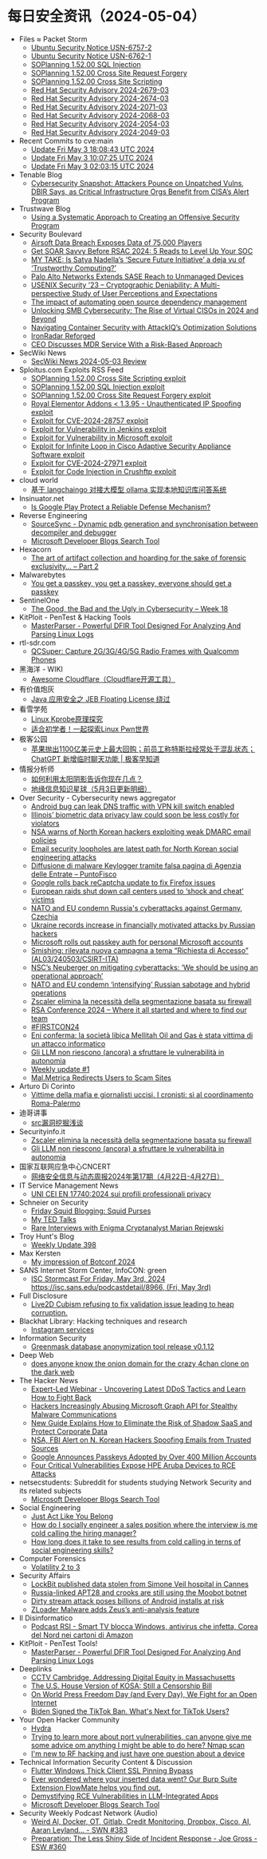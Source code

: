 # 每日安全资讯（2024-05-04）

- Files ≈ Packet Storm
  - [Ubuntu Security Notice USN-6757-2](https://packetstormsecurity.com/files/178438/USN-6757-2.txt)
  - [Ubuntu Security Notice USN-6762-1](https://packetstormsecurity.com/files/178437/USN-6762-1.txt)
  - [SOPlanning 1.52.00 SQL Injection](https://packetstormsecurity.com/files/178436/soplanning15200-sql.txt)
  - [SOPlanning 1.52.00 Cross Site Request Forgery](https://packetstormsecurity.com/files/178435/soplanning15200-xsrf.txt)
  - [SOPlanning 1.52.00 Cross Site Scripting](https://packetstormsecurity.com/files/178434/soplanning15200-xss.txt)
  - [Red Hat Security Advisory 2024-2679-03](https://packetstormsecurity.com/files/178433/RHSA-2024-2679-03.txt)
  - [Red Hat Security Advisory 2024-2674-03](https://packetstormsecurity.com/files/178432/RHSA-2024-2674-03.txt)
  - [Red Hat Security Advisory 2024-2071-03](https://packetstormsecurity.com/files/178431/RHSA-2024-2071-03.txt)
  - [Red Hat Security Advisory 2024-2068-03](https://packetstormsecurity.com/files/178430/RHSA-2024-2068-03.txt)
  - [Red Hat Security Advisory 2024-2054-03](https://packetstormsecurity.com/files/178429/RHSA-2024-2054-03.txt)
  - [Red Hat Security Advisory 2024-2049-03](https://packetstormsecurity.com/files/178428/RHSA-2024-2049-03.txt)
- Recent Commits to cve:main
  - [Update Fri May  3 18:08:43 UTC 2024](https://github.com/trickest/cve/commit/229d13ffb41f1ed3a29ea1ac4ffcd3c5e31a6d63)
  - [Update Fri May  3 10:07:25 UTC 2024](https://github.com/trickest/cve/commit/47fa59b024092f2f9330df4609c1dad7aee95d67)
  - [Update Fri May  3 02:03:15 UTC 2024](https://github.com/trickest/cve/commit/4f3ad4756ae8ab2f225731aa8fdc31975b201cc4)
- Tenable Blog
  - [Cybersecurity Snapshot: Attackers Pounce on Unpatched Vulns, DBIR Says, as Critical Infrastructure Orgs Benefit from CISA’s Alert Program](https://www.tenable.com/blog/cybersecurity-snapshot-attackers-pounce-on-unpatched-vulns-dbir-says-as-critical)
- Trustwave Blog
  - [Using a Systematic Approach to Creating an Offensive Security Program](https://www.trustwave.com/en-us/resources/blogs/trustwave-blog/using-a-systematic-approach-to-creating-an-offensive-security-program/)
- Security Boulevard
  - [Airsoft Data Breach Exposes Data of 75,000 Players](https://securityboulevard.com/2024/05/airsoft-data-breach-exposes-data-of-75000-players/)
  - [Get SOAR Savvy Before RSAC 2024: 5 Reads to Level Up Your SOC](https://securityboulevard.com/2024/05/get-soar-savvy-before-rsac-2024-5-reads-to-level-up-your-soc/)
  - [MY TAKE: Is Satya Nadella’s ‘Secure Future Initiative’  a deja vu of ‘Trustworthy Computing?’](https://securityboulevard.com/2024/05/my-take-is-satya-nadellas-secure-future-initiative-a-deja-vu-of-trustworthy-computing/)
  - [Palo Alto Networks Extends SASE Reach to Unmanaged Devices](https://securityboulevard.com/2024/05/palo-alto-networks-extends-sase-reach-to-unmanaged-devices/)
  - [USENIX Security ’23 – Cryptographic Deniability: A Multi-perspective Study of User Perceptions and Expectations](https://securityboulevard.com/2024/05/usenix-security-23-cryptographic-deniability-a-multi-perspective-study-of-user-perceptions-and-expectations/)
  - [The impact of automating open source dependency management](https://securityboulevard.com/2024/05/the-impact-of-automating-open-source-dependency-management/)
  - [Unlocking SMB Cybersecurity: The Rise of Virtual CISOs in 2024 and Beyond](https://securityboulevard.com/2024/05/unlocking-smb-cybersecurity-the-rise-of-virtual-cisos-in-2024-and-beyond/)
  - [Navigating Container Security with AttackIQ’s Optimization Solutions](https://securityboulevard.com/2024/05/navigating-container-security-with-attackiqs-optimization-solutions/)
  - [IronRadar Reforged](https://securityboulevard.com/2024/05/ironradar-reforged/)
  - [CEO Discusses MDR Service With a Risk-Based Approach](https://securityboulevard.com/2024/05/ceo-discusses-mdr-service-with-a-risk-based-approach/)
- SecWiki News
  - [SecWiki News 2024-05-03 Review](http://www.sec-wiki.com/?2024-05-03)
- Sploitus.com Exploits RSS Feed
  - [SOPlanning 1.52.00 Cross Site Scripting exploit](https://sploitus.com/exploit?id=PACKETSTORM:178434&utm_source=rss&utm_medium=rss)
  - [SOPlanning 1.52.00 SQL Injection exploit](https://sploitus.com/exploit?id=PACKETSTORM:178436&utm_source=rss&utm_medium=rss)
  - [SOPlanning 1.52.00 Cross Site Request Forgery exploit](https://sploitus.com/exploit?id=PACKETSTORM:178435&utm_source=rss&utm_medium=rss)
  - [Royal Elementor Addons < 1.3.95 - Unauthenticated IP Spoofing exploit](https://sploitus.com/exploit?id=WPEX-ID:61AAB095-66B8-4CE7-83A3-0B8770DDA453&utm_source=rss&utm_medium=rss)
  - [Exploit for CVE-2024-28757 exploit](https://sploitus.com/exploit?id=55BEAE25-EF92-5D15-8382-8DA0ABE40045&utm_source=rss&utm_medium=rss)
  - [Exploit for Vulnerability in Jenkins exploit](https://sploitus.com/exploit?id=A9DCA112-AAC4-5339-9926-0D0C3A33C27D&utm_source=rss&utm_medium=rss)
  - [Exploit for Vulnerability in Microsoft exploit](https://sploitus.com/exploit?id=A0AFBCC4-3516-5CFD-869D-C5BB1968E465&utm_source=rss&utm_medium=rss)
  - [Exploit for Infinite Loop in Cisco Adaptive Security Appliance Software exploit](https://sploitus.com/exploit?id=63ADB9D0-6AC0-580A-B047-242BA527137F&utm_source=rss&utm_medium=rss)
  - [Exploit for CVE-2024-27971 exploit](https://sploitus.com/exploit?id=92C9CBEE-3FB9-51A1-AEAD-9BC5143A5AC6&utm_source=rss&utm_medium=rss)
  - [Exploit for Code Injection in Crushftp exploit](https://sploitus.com/exploit?id=8A90D4F4-544E-558F-ADD6-EE8A1E510676&utm_source=rss&utm_medium=rss)
- cloud world
  - [基于 langchaingo 对接大模型 ollama 实现本地知识库问答系统](https://cloudsjhan.github.io/2024/05/03/%E5%9F%BA%E4%BA%8E-langchaingo-%E5%AF%B9%E6%8E%A5%E5%A4%A7%E6%A8%A1%E5%9E%8B-ollama-%E5%AE%9E%E7%8E%B0%E6%9C%AC%E5%9C%B0%E7%9F%A5%E8%AF%86%E5%BA%93%E9%97%AE%E7%AD%94%E7%B3%BB%E7%BB%9F/)
- Insinuator.net
  - [Is Google Play Protect a Reliable Defense Mechanism?](https://insinuator.net/2024/05/is-google-play-protect-a-reliable-defense-mechanism/)
- Reverse Engineering
  - [SourceSync - Dynamic pdb generation and synchronisation between decompiler and debugger](https://www.reddit.com/r/ReverseEngineering/comments/1cjhlr4/sourcesync_dynamic_pdb_generation_and/)
  - [Microsoft Developer Blogs Search Tool](https://www.reddit.com/r/ReverseEngineering/comments/1ciz2ev/microsoft_developer_blogs_search_tool/)
- Hexacorn
  - [The art of artifact collection and hoarding for the sake of forensic exclusivity… – Part 2](https://www.hexacorn.com/blog/2024/05/03/the-art-of-artifact-collection-and-hoarding-for-the-sake-of-forensic-exclusivity-part-2/)
- Malwarebytes
  - [You get a passkey, you get a passkey, everyone should get a passkey](https://www.malwarebytes.com/blog/explained/2024/05/you-get-a-passkey-you-get-a-passkey-everyone-should-get-a-passkey)
- SentinelOne
  - [The Good, the Bad and the Ugly in Cybersecurity – Week 18](https://www.sentinelone.com/blog/the-good-the-bad-and-the-ugly-in-cybersecurity-week-18-5/)
- KitPloit - PenTest &amp; Hacking Tools
  - [MasterParser - Powerful DFIR Tool Designed For Analyzing And Parsing Linux Logs](http://www.kitploit.com/2024/05/masterparser-powerful-dfir-tool.html)
- rtl-sdr.com
  - [QCSuper: Capture 2G/3G/4G/5G Radio Frames with Qualcomm Phones](https://www.rtl-sdr.com/qcsuper-capture-2g-3g-4g-5g-radio-frames-with-qualcomm-phones/)
- 黑海洋 - WIKI
  - [Awesome Cloudflare（Cloudflare开源工具）](https://www.upx8.com/4140)
- 有价值炮灰
  - [​Java 应用安全之 JEB Floating License 绕过](https://mp.weixin.qq.com/s?__biz=MzA3MzU1MDQwOA==&mid=2247484875&idx=1&sn=d8aa9ec5ca06d57b131f61d7ba214bde&chksm=9f0c1aeca87b93fa3f8e76971612ca665c25c9142b6162bf39d6436eff7d5c29289ce782c178&scene=58&subscene=0#rd)
- 看雪学苑
  - [Linux Kprobe原理探究](https://mp.weixin.qq.com/s?__biz=MjM5NTc2MDYxMw==&mid=2458553430&idx=1&sn=2ad5d4bd06eff9aa2e8ac1e460c7db06&chksm=b18dbcdc86fa35cafa6749f7adb007e143c72aac763385272e45151146eef7788fd8012ceb8a&scene=58&subscene=0#rd)
  - [适合初学者！一起探索Linux Pwn世界](https://mp.weixin.qq.com/s?__biz=MjM5NTc2MDYxMw==&mid=2458553430&idx=2&sn=b4d45c48428699a243760996b59a173f&chksm=b18dbcdc86fa35ca111c5ed56d5b9881e7fef79b33aba294021f0c7387c1dc5d7dfd31201189&scene=58&subscene=0#rd)
- 极客公园
  - [苹果抛出1100亿美元史上最大回购；前员工称特斯拉经常处于混乱状态；ChatGPT 新增临时聊天功能 | 极客早知道](https://mp.weixin.qq.com/s?__biz=MTMwNDMwODQ0MQ==&mid=2653040450&idx=1&sn=3bc0da9310600d45dfc7ffb2658c4d72&chksm=7e5752f44920dbe2893aba1b05d8be0b97c19a1069dc071190bb30b214fe4bbf28faa1fbde3d&scene=58&subscene=0#rd)
- 情报分析师
  - [如何利用太阳阴影告诉你现在几点？](https://mp.weixin.qq.com/s?__biz=MzA3Mjc1MTkwOA==&mid=2650548999&idx=1&sn=785c0a5cd7cdd2c88fff81ecf33486b9&chksm=8711054cb0668c5a04987006e029767f2cfe6424d535cfc25eb15405eefd306975ae645e380a&scene=58&subscene=0#rd)
  - [地缘信息知识星球（5月3日更新明细）](https://mp.weixin.qq.com/s?__biz=MzA3Mjc1MTkwOA==&mid=2650548999&idx=2&sn=0bc4b71344788793c5d6671f6509e851&chksm=8711054cb0668c5afdbcaa31927fa41c15ce4e901561cf5bf4a31312556670305f343a9779ee&scene=58&subscene=0#rd)
- Over Security - Cybersecurity news aggregator
  - [Android bug can leak DNS traffic with VPN kill switch enabled](https://www.bleepingcomputer.com/news/security/android-bug-can-leak-dns-traffic-with-vpn-kill-switch-enabled/)
  - [Illinois’ biometric data privacy law could soon be less costly for violators](https://therecord.media/illinois-bipa-proposed-changes-damages-penalties)
  - [NSA warns of North Korean hackers exploiting weak DMARC email policies](https://www.bleepingcomputer.com/news/security/nsa-warns-of-north-korean-hackers-exploiting-weak-dmarc-email-policies/)
  - [Email security loopholes are latest path for North Korean social engineering attacks](https://therecord.media/north-korea-kimsuky-hackers-dmarc-emails)
  - [Diffusione di malware Keylogger tramite falsa pagina di Agenzia delle Entrate – PuntoFisco](https://cert-agid.gov.it/news/malware/diffusione-di-malware-keylogger-tramite-falsa-pagina-di-agenzia-delle-entrate-puntofisco/)
  - [Google rolls back reCaptcha update to fix Firefox issues](https://www.bleepingcomputer.com/news/security/google-rolls-back-recaptcha-update-to-fix-firefox-issues/)
  - [European raids shut down call centers used to ‘shock and cheat’ victims](https://therecord.media/germany-europol-scam-call-centers-shut-down)
  - [NATO and EU condemn Russia's cyberattacks against Germany, Czechia](https://www.bleepingcomputer.com/news/security/nato-and-eu-condemn-russias-cyberattacks-against-germany-czechia/)
  - [Ukraine records increase in financially motivated attacks by Russian hackers](https://therecord.media/ukraine-russia-increase-financially-motivated-cyberattacks)
  - [Microsoft rolls out passkey auth for personal Microsoft accounts](https://www.bleepingcomputer.com/news/microsoft/microsoft-rolls-out-passkey-auth-for-personal-microsoft-accounts/)
  - [Smishing: rilevata nuova campagna a tema “Richiesta di Accesso” (AL03/240503/CSIRT-ITA)](https://www.csirt.gov.it/contenuti/smishing-rilevata-nuova-campagna-a-tema-richiesta-di-accesso-al03-240503-csirt-ita)
  - [NSC’s Neuberger on mitigating cyberattacks: ‘We should be using an operational approach’](https://therecord.media/anne-neuberger-interview-deputy-national-security-adviser-cyber)
  - [NATO and EU condemn ‘intensifying’ Russian sabotage and hybrid operations](https://therecord.media/nato-eu-condemn-russian-sabotage-hybrid-operations)
  - [Zscaler elimina la necessità della segmentazione basata su firewall](https://www.securityinfo.it/2024/05/03/zscaler-elimina-la-necessita-della-segmentazione-basata-su-firewall/)
  - [RSA Conference 2024 – Where it all started and where to find our team](https://www.netcraft.com/blog/rsa-conference-2024-where-it-all-started/)
  - [#FIRSTCON24](https://www.certego.net/blog/firstcon-certego-tra-gli-speaker-della-conferenza-annuale-del-first/)
  - [Eni conferma: la società libica Mellitah Oil and Gas è stata vittima di un attacco informatico](https://www.agenzianova.com/news/eni-conferma-la-societa-libica-mellitah-oil-and-gas-e-stata-vittima-di-un-attacco-hacker/)
  - [Gli LLM non riescono (ancora) a sfruttare le vulnerabilità in autonomia](https://www.securityinfo.it/2024/05/03/gli-llm-non-riescono-ancora-a-sfruttare-le-vulnerabilita-in-autonomia/)
  - [Weekly update #1](https://roccosicilia.com/2024/05/03/weekly-update-1/)
  - [Mal.Metrica Redirects Users to Scam Sites](https://blog.sucuri.net/2024/05/mal-metrica-redirects-users-to-scam-sites.html)
- Arturo Di Corinto
  - [Vittime della mafia e giornalisti uccisi. I cronisti: sì al coordinamento Roma-Palermo](https://dicorinto.it/associazionismo/vittime-della-mafia-e-giornalisti-uccisi-i-cronisti-si-al-coordinamento-roma-palermo/)
- 迪哥讲事
  - [src漏洞挖掘浅谈](https://mp.weixin.qq.com/s?__biz=MzIzMTIzNTM0MA==&mid=2247494493&idx=1&sn=813f79d75e12afa42d4a4437f808868b&chksm=e8a5e13edfd268285404dfccc3c441edd2f0beccb9de83dad8fd6954f75861ce6ef8f3b14c58&scene=58&subscene=0#rd)
- Securityinfo.it
  - [Zscaler elimina la necessità della segmentazione basata su firewall](https://www.securityinfo.it/2024/05/03/zscaler-elimina-la-necessita-della-segmentazione-basata-su-firewall/?utm_source=rss&utm_medium=rss&utm_campaign=zscaler-elimina-la-necessita-della-segmentazione-basata-su-firewall)
  - [Gli LLM non riescono (ancora) a sfruttare le vulnerabilità in autonomia](https://www.securityinfo.it/2024/05/03/gli-llm-non-riescono-ancora-a-sfruttare-le-vulnerabilita-in-autonomia/?utm_source=rss&utm_medium=rss&utm_campaign=gli-llm-non-riescono-ancora-a-sfruttare-le-vulnerabilita-in-autonomia)
- 国家互联网应急中心CNCERT
  - [网络安全信息与动态周报2024年第17期（4月22日-4月27日）](https://mp.weixin.qq.com/s?__biz=MzIwNDk0MDgxMw==&mid=2247499123&idx=1&sn=a88380a3beed037470aab773ba7a9c50&chksm=973ace11a04d47076dd812b8f65d1f60b31a0367b6844dbe9be2ea33a045823388254f140f7e&scene=58&subscene=0#rd)
- IT Service Management News
  - [UNI CEI EN 17740:2024 sui profili professionali privacy](http://blog.cesaregallotti.it/2024/05/uni-cei-en-177402024-sui-profili.html)
- Schneier on Security
  - [Friday Squid Blogging: Squid Purses](https://www.schneier.com/blog/archives/2024/05/friday-squid-blogging-squid-purses.html)
  - [My TED Talks](https://www.schneier.com/blog/archives/2024/05/my-ted-talks.html)
  - [Rare Interviews with Enigma Cryptanalyst Marian Rejewski](https://www.schneier.com/blog/archives/2024/05/rare-interviews-with-enigma-cryptanalyst-marian-rejewski.html)
- Troy Hunt's Blog
  - [Weekly Update 398](https://www.troyhunt.com/weekly-update-398/)
- Max Kersten
  - [My impression of Botconf 2024](https://maxkersten.nl/2024/05/03/my-impression-of-botconf-2024/)
- SANS Internet Storm Center, InfoCON: green
  - [ISC Stormcast For Friday, May 3rd, 2024 https://isc.sans.edu/podcastdetail/8966, (Fri, May 3rd)](https://isc.sans.edu/diary/rss/30892)
- Full Disclosure
  - [Live2D Cubism refusing to fix validation issue leading to heap	corruption.](https://seclists.org/fulldisclosure/2024/May/1)
- Blackhat Library: Hacking techniques and research
  - [Instagram services](https://www.reddit.com/r/blackhat/comments/1cjiokl/instagram_services/)
- Information Security
  - [Greenmask database anonymization tool release v0.1.12](https://www.reddit.com/r/Information_Security/comments/1cj6nwk/greenmask_database_anonymization_tool_release/)
- Deep Web
  - [does anyone know the onion domain for the crazy 4chan clone on the dark web](https://www.reddit.com/r/deepweb/comments/1cjcea7/does_anyone_know_the_onion_domain_for_the_crazy/)
- The Hacker News
  - [Expert-Led Webinar - Uncovering Latest DDoS Tactics and Learn How to Fight Back](https://thehackernews.com/2024/05/expert-led-webinar-learn-latest-ddos.html)
  - [Hackers Increasingly Abusing Microsoft Graph API for Stealthy Malware Communications](https://thehackernews.com/2024/05/hackers-increasingly-abusing-microsoft.html)
  - [New Guide Explains How to Eliminate the Risk of Shadow SaaS and Protect Corporate Data](https://thehackernews.com/2024/05/new-guide-explains-how-to-eliminate.html)
  - [NSA, FBI Alert on N. Korean Hackers Spoofing Emails from Trusted Sources](https://thehackernews.com/2024/05/nsa-fbi-alert-on-n-korean-hackers.html)
  - [Google Announces Passkeys Adopted by Over 400 Million Accounts](https://thehackernews.com/2024/05/google-announces-passkeys-adopted-by.html)
  - [Four Critical Vulnerabilities Expose HPE Aruba Devices to RCE Attacks](https://thehackernews.com/2024/05/four-critical-vulnerabilities-expose.html)
- netsecstudents: Subreddit for students studying Network Security and its related subjects
  - [Microsoft Developer Blogs Search Tool](https://www.reddit.com/r/netsecstudents/comments/1ciz2h7/microsoft_developer_blogs_search_tool/)
- Social Engineering
  - [Just Act Like You Belong](https://www.reddit.com/r/SocialEngineering/comments/1cius69/just_act_like_you_belong/)
  - [How do I socially engineer a sales position where the interview is me cold calling the hiring manager?](https://www.reddit.com/r/SocialEngineering/comments/1cj2app/how_do_i_socially_engineer_a_sales_position_where/)
  - [How long does it take to see results from cold calling in terns of social engineering skills?](https://www.reddit.com/r/SocialEngineering/comments/1cj1eqz/how_long_does_it_take_to_see_results_from_cold/)
- Computer Forensics
  - [Volatility 2 to 3](https://www.reddit.com/r/computerforensics/comments/1cjampx/volatility_2_to_3/)
- Security Affairs
  - [LockBit published data stolen from Simone Veil hospital in Cannes](https://securityaffairs.com/162721/cyber-crime/lockbit-published-simone-veil-hospital-data.html)
  - [Russia-linked APT28 and crooks are still using the Moobot botnet](https://securityaffairs.com/162706/apt/moobot-botnet-is-still-active.html)
  - [Dirty stream attack poses billions of Android installs at risk](https://securityaffairs.com/162699/hacking/dirty-stream-android-installs-risk.html)
  - [ZLoader Malware adds Zeus’s anti-analysis feature](https://securityaffairs.com/162688/cyber-crime/zloader-malware-anti-analysis-feature.html)
- Il Disinformatico
  - [Podcast RSI - Smart TV blocca Windows, antivirus che infetta, Corea del Nord nei cartoni di Amazon](http://attivissimo.blogspot.com/2024/05/podcast-rsi-smart-tv-blocca-windows.html)
- KitPloit - PenTest Tools!
  - [MasterParser - Powerful DFIR Tool Designed For Analyzing And Parsing Linux Logs](http://www.kitploit.com/2024/05/masterparser-powerful-dfir-tool.html)
- Deeplinks
  - [CCTV Cambridge, Addressing Digital Equity in Massachusetts](https://www.eff.org/deeplinks/2024/05/cctv-cambridge-addressing-digital-equity-massachusetts)
  - [The U.S. House Version of KOSA: Still a Censorship Bill](https://www.eff.org/deeplinks/2024/05/us-version-kosa-still-censorship-bill)
  - [On World Press Freedom Day (and Every Day), We Fight for an Open Internet](https://www.eff.org/deeplinks/2024/05/world-press-freedom-day-and-every-day-we-fight-open-internet)
  - [Biden Signed the TikTok Ban. What's Next for TikTok Users?](https://www.eff.org/deeplinks/2024/05/biden-signed-tiktok-ban-whats-next-tiktok-users)
- Your Open Hacker Community
  - [Hydra](https://www.reddit.com/r/HowToHack/comments/1cjl915/hydra/)
  - [Trying to learn more about port vulnerabilities, can anyone give me some advice om anything I might be able to do here? Nmap scan](https://www.reddit.com/r/HowToHack/comments/1cj8sir/trying_to_learn_more_about_port_vulnerabilities/)
  - [I'm new to RF hacking and just have one question about a device](https://www.reddit.com/r/HowToHack/comments/1cjaw2x/im_new_to_rf_hacking_and_just_have_one_question/)
- Technical Information Security Content & Discussion
  - [Flutter Windows Thick Client SSL Pinning Bypass](https://www.reddit.com/r/netsec/comments/1cje9gq/flutter_windows_thick_client_ssl_pinning_bypass/)
  - [Ever wondered where your inserted data went? Our Burp Suite Extension FlowMate helps you find out.](https://www.reddit.com/r/netsec/comments/1cj8q5i/ever_wondered_where_your_inserted_data_went_our/)
  - [Demystifying RCE Vulnerabilities in LLM-Integrated Apps](https://www.reddit.com/r/netsec/comments/1cjblnv/demystifying_rce_vulnerabilities_in_llmintegrated/)
  - [Microsoft Developer Blogs Search Tool](https://www.reddit.com/r/netsec/comments/1ciz2gq/microsoft_developer_blogs_search_tool/)
- Security Weekly Podcast Network (Audio)
  - [Weird Al, Docker, OT, Gitlab, Credit Monitoring, Dropbox, Cisco, AI, Aaran Leyland... - SWN #383](http://sites.libsyn.com/18678/weird-al-docker-ot-gitlab-credit-monitoring-dropbox-cisco-ai-aaran-leyland-swn-383)
  - [Preparation: The Less Shiny Side of Incident Response - Joe Gross - ESW #360](http://sites.libsyn.com/18678/preparation-the-less-shiny-side-of-incident-response-joe-gross-esw-360)
